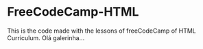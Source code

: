 # FreeCodeCamp-HTML
This is the code made with the lessons of freeCodeCamp of HTML Curriculum.
Olá galerinha...
